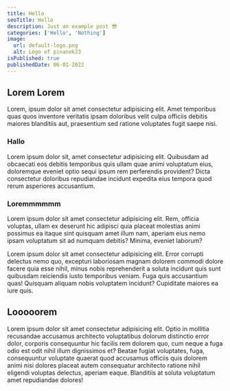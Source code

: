 ```yaml
---
title: Hello
seoTitle: Hello
description: Just an example post 😎
categories: ['Hello', 'Nothing']
image:
  url: default-logo.png
  alt: Logo of pinanek23
isPublished: true
publishedDate: 06-01-2022
---
```


## Lorem Lorem

Lorem, ipsum dolor sit amet consectetur adipisicing elit. Amet temporibus quas quos inventore veritatis ipsam doloribus velit culpa officiis debitis maiores blanditiis aut, praesentium sed ratione voluptates fugit saepe nisi.

### Hallo

Lorem ipsum dolor sit, amet consectetur adipisicing elit. Quibusdam ad obcaecati eos debitis temporibus quis ullam quae animi voluptatum eius, doloremque eveniet optio sequi ipsum rem perferendis provident? Dicta consectetur doloribus repudiandae incidunt expedita eius tempora quod rerum asperiores accusantium.

### Loremmmmmm

Lorem ipsum dolor sit amet consectetur adipisicing elit. Rem, officia voluptas, ullam ex deserunt hic adipisci quia placeat molestias animi possimus ea itaque sint quisquam amet illum nam, aperiam eius nemo ipsam voluptatum sit ad numquam debitis? Minima, eveniet laborum?

Lorem ipsum dolor sit amet consectetur adipisicing elit. Error corrupti delectus nemo quo, excepturi laboriosam magnam dolorem commodi dolore facere quia esse nihil, minus nobis reprehenderit a soluta incidunt quis sunt quibusdam reiciendis iusto temporibus veniam. Fuga quis accusantium quas! Quisquam aliquam nobis voluptatem incidunt? Cupiditate maiores ea iure quis.

## Looooorem

Lorem ipsum dolor sit amet consectetur adipisicing elit. Optio in mollitia recusandae accusamus architecto voluptatibus dolorum distinctio error dolor, corporis consequuntur hic facilis rem dolorem quo, cum neque a fuga odio est odit nihil illum dignissimos et? Beatae fugiat voluptates, fuga, consequuntur voluptate quaerat quod accusamus officiis quis dolorem animi nisi dolores placeat autem consequatur architecto ratione nihil eligendi voluptas delectus, aperiam eaque. Blanditiis at soluta voluptatum amet repudiandae dolores!
